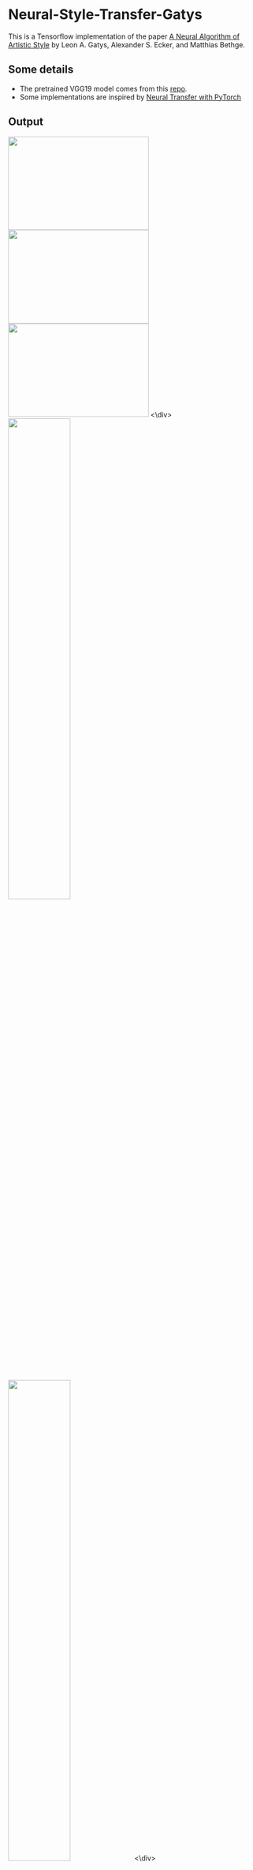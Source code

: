 # Neural-Style-Transfer-Gatys
This is a Tensorflow implementation of the paper [A Neural Algorithm of Artistic Style](https://arxiv.org/pdf/1508.06576.pdf) by Leon A. Gatys, Alexander S. Ecker, and Matthias Bethge. 

## Some details

* The pretrained VGG19 model comes from this [repo](https://github.com/machrisaa/tensorflow-vgg).  
* Some implementations are inspired by [Neural Transfer with PyTorch](https://pytorch.org/tutorials/advanced/neural_style_tutorial.html)  


## Output
<div>
<img src="https://github.com/VainF/Neural-Style-Transfer-Gatys/blob/master/content_img.jpg" width="284.8" height="189.6">
<img src="https://github.com/VainF/Neural-Style-Transfer-Gatys/blob/master/out_3000.jpg" width="284.8" height="189.6">
<img src="https://github.com/VainF/Neural-Style-Transfer-Gatys/blob/master/style_img.jpg" width="284.8" height="189.6">
<\div> 
    

<div>
<img src="https://github.com/VainF/Neural-Style-Transfer-Gatys/blob/master/img/zju.jpg" width="50%" height="50%">
<img src="https://github.com/VainF/Neural-Style-Transfer-Gatys/blob/master/img/starry.jpg" width="50%" height="50%">
<\div>
<img src="https://github.com/VainF/Neural-Style-Transfer-Gatys/blob/master/img/zju_5000.png" width="100%" height="100%">


